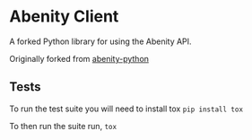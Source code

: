 # Abenity Client

A forked Python library for using the Abenity API.

Originally forked from [abenity-python](https://github.com/casbeebc/abenity-python)


## Tests

To run the test suite you will need to install tox
`pip install tox`

To then run the suite run, `tox`
